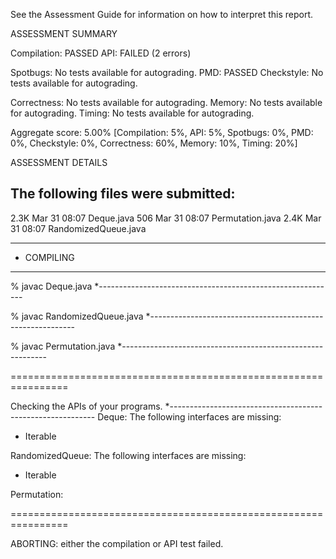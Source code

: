 See the Assessment Guide for information on how to interpret this report.

ASSESSMENT SUMMARY

Compilation:  PASSED
API:          FAILED (2 errors)

Spotbugs:     No tests available for autograding.
PMD:          PASSED
Checkstyle:   No tests available for autograding.

Correctness:  No tests available for autograding.
Memory:       No tests available for autograding.
Timing:       No tests available for autograding.

Aggregate score: 5.00%
[Compilation: 5%, API: 5%, Spotbugs: 0%, PMD: 0%, Checkstyle: 0%, Correctness: 60%, Memory: 10%, Timing: 20%]

ASSESSMENT DETAILS

The following files were submitted:
----------------------------------
2.3K Mar 31 08:07 Deque.java
 506 Mar 31 08:07 Permutation.java
2.4K Mar 31 08:07 RandomizedQueue.java


********************************************************************************
*  COMPILING
********************************************************************************


% javac Deque.java
*-----------------------------------------------------------

% javac RandomizedQueue.java
*-----------------------------------------------------------

% javac Permutation.java
*-----------------------------------------------------------


================================================================


Checking the APIs of your programs.
*-----------------------------------------------------------
Deque:
The following interfaces are missing:
  * Iterable<Item>


RandomizedQueue:
The following interfaces are missing:
  * Iterable<Item>


Permutation:

================================================================


ABORTING: either the compilation or API test failed.